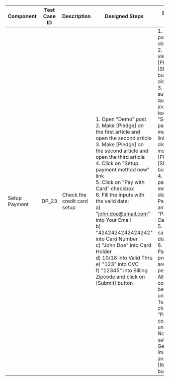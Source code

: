 Component |	Test Case ID |	Description |	Designed Steps |	Expected Result |	Created By |	Last Updated |
 --- | --- | --- | --- | --- | --- | --- |
 Setup Payment | DP_23 | Check the credit card setup | 1. Open "Demo" post <br> 2. Make [Pledge] on the first article and open the second article <br> 3. Make [Pledge] on the second article and open the third article <br> 4. Click on "Setup payment method now" link <br> 5. Click on "Pay with Card" checkbox <br> 6. Fill the inputs with the valid data: <br> a) "john.doe@email.com" into Your Email <br> b) "4242424242424242" into Card Number <br> c) "John Doe" into Card Holder <br> d) 10/18 into Valid Thru <br> e) "123" into CVC <br> f) "12345" into Billing Zipcode and click on [Submit] button | 1. "Demo" post article is displayed <br> 2. Default view with [Pledge] and [Show Ad] buttons is displayed <br> 3. "Please support quality journalism." text and "Setup payment method now" link are displayed instead of [Pledge] and [Show Ad] buttons <br> 4. Three payment methods are displayed: PayPal, amazon and "Pay with Card" <br> 5. Credit card form is displayed <br> 6. Setup and Pay processes are performed. All article content becomes unscrambled. Text in plugin changes to "Premium content unlocked. Not satisfied? Get immediate" and the [Refund] button | Alexandr Vozicov | 31.05.2017
